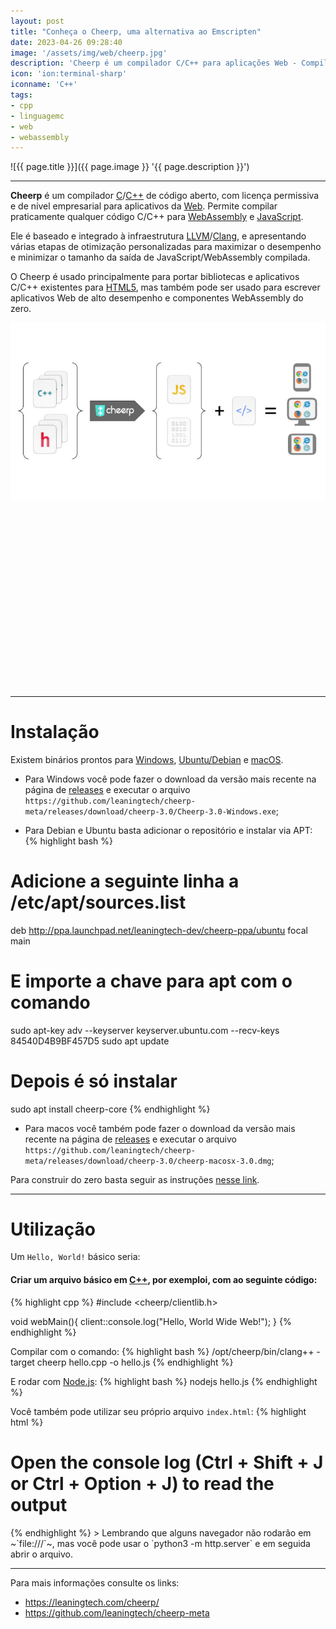 ```yaml
---
layout: post
title: "Conheça o Cheerp, uma alternativa ao Emscripten"
date: 2023-04-26 09:28:40
image: '/assets/img/web/cheerp.jpg'
description: 'Cheerp é um compilador C/C++ para aplicações Web - Compila para WebAssembly e JavaScript.'
icon: 'ion:terminal-sharp'
iconname: 'C++'
tags:
- cpp
- linguagemc
- web
- webassembly
---
```


![{{ page.title }}]({{ page.image }} '{{ page.description }}')

---

**Cheerp** é um compilador [C](https://terminalroot.com.br/tags#linguagemc)/[C++](https://terminalroot.com.br/tags#cpp) de código aberto, com licença permissiva e de nível empresarial para aplicativos da [Web](https://terminalroot.com.br/tags#web). Permite compilar praticamente qualquer código C/C++ para [WebAssembly](https://terminalroot.com.br/tags#webassembly) e [JavaScript](https://terminalroot.com.br/tags#javascript).

Ele é baseado e integrado à infraestrutura [LLVM](https://terminalroot.com.br/tags#llvm)/[Clang](https://terminalroot.com.br/tags#clang), e apresentando várias etapas de otimização personalizadas para maximizar o desempenho e minimizar o tamanho da saída de JavaScript/WebAssembly compilada.

O Cheerp é usado principalmente para portar bibliotecas e aplicativos C/C++ existentes para [HTML5](https://terminalroot.com.br/tags#html), mas também pode ser usado para escrever aplicativos Web de alto desempenho e componentes WebAssembly do zero. 

![Cheerp](/assets/img/web/cheerp-meta.jpg) 


<!-- SQUARE - GAMES ROOT -->
<script async src="//pagead2.googlesyndication.com/pagead/js/adsbygoogle.js"></script>
<ins class="adsbygoogle"
style="display:inline-block;width:336px;height:280px"
data-ad-client="ca-pub-2838251107855362"
data-ad-slot="5351066970"></ins>
<script>
(adsbygoogle = window.adsbygoogle || []).push({});
</script>

---

# Instalação
Existem binários prontos para [Windows](https://terminalroot.com.br/tags#windows), [Ubuntu/Debian](https://terminalroot.com.br/tags#ubuntu) e [macOS](https://terminalroot.com.br/tags#macos).

+ Para Windows você pode fazer o download da versão mais recente na página de [releases](https://github.com/leaningtech/cheerp-meta/releases) e executar o arquivo `https://github.com/leaningtech/cheerp-meta/releases/download/cheerp-3.0/Cheerp-3.0-Windows.exe`;

+ Para Debian e Ubuntu basta adicionar o repositório e instalar via APT:
{% highlight bash %}
# Adicione a seguinte linha a /etc/apt/sources.list
deb http://ppa.launchpad.net/leaningtech-dev/cheerp-ppa/ubuntu focal main

# E importe a chave para apt com o comando
sudo apt-key adv --keyserver keyserver.ubuntu.com --recv-keys 84540D4B9BF457D5
sudo apt update

# Depois é só instalar
sudo apt install cheerp-core
{% endhighlight %}

+ Para macos você também pode fazer o download da versão mais recente na página de [releases](https://github.com/leaningtech/cheerp-meta/releases) e executar o arquivo `https://github.com/leaningtech/cheerp-meta/releases/download/cheerp-3.0/cheerp-macosx-3.0.dmg`;

Para construir do zero basta seguir as instruções [nesse link](https://docs.leaningtech.com/cheerp/Linux-build-instructions).

---

# Utilização
Um `Hello, World!` básico seria:

#### Criar um arquivo básico em [C++](https://terminalroot.com.br/tags#cpp), por exemploi, com ao seguinte código:
{% highlight cpp %}
#include <cheerp/clientlib.h>

void webMain(){
  client::console.log("Hello, World Wide Web!");
}
{% endhighlight %}

Compilar com o comando:
{% highlight bash %}
/opt/cheerp/bin/clang++ -target cheerp hello.cpp -o hello.js
{% endhighlight %}

E rodar com [Node.js](https://terminalroot.com.br/tags#nodejs):
{% highlight bash %}
nodejs hello.js
{% endhighlight %}

Você também pode utilizar seu próprio arquivo `index.html`:
{% highlight html %}
<!DOCTYPE html>
<html lang="en">
  <head>
    <meta charset="utf-8">
    <title>Cheerp example 0: hello</title>
    <script defer src="hello.js"></script>
  </head>
  <body>
  <h1 id="pagetitle">Open the console log
	(Ctrl + Shift + J or Ctrl + Option + J)
	to read the output</h1>
  </body>
</html>
{% endhighlight %}
> Lembrando que alguns navegador não rodarão em ~`file:///`~, mas você pode usar o `python3 -m http.server` e em seguida abrir o arquivo.

---

Para mais informações consulte os links:
+ <https://leaningtech.com/cheerp/>
+ <https://github.com/leaningtech/cheerp-meta>



